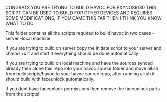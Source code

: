 CONGRATS YOU ARE TRYING TO BUILD HAVOC FOR EXYNOS9180
THIS SCRIPT CAN BE USED TO BUILD FOR OTHER DEVICES AND REQUIRES SOME MODIFICATIONS, IF YOU CAME THIS FAR THEN I THINK YOU KNOW WHAT TO DO

This folder contains all the scripts required to build havoc in two cases 
  -server
  -local machine
  
  If you are trying to build on server copy the initiate script to your server and chmod +x it and start it everything should be done automatically
  
  If you are trying to build on local machine and have the sources synced already then clone this repo into your havoc source folder and move all.sh from buildscripts/havoc to your havoc source repo, after running all.sh it should build with faceunlock automatically.
  
If you dont have faceunlock permissions then remove the faceunlock parts from the scripts!
